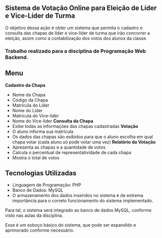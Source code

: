 ## Sistema de Votação Online para Eleição de Líder e Vice-Líder de Turma
O objetivo dessa ação é obter um sistema que permita o cadastro e consulta das chapas de líder e vice-líder de turma que irão concorrer a eleição, assim como a contabilização dos votos dos alunos da classe. 

### Trabalho realizado para a disciplina de Programação Web Backend.

## Menu
**Cadastro da Chapa**
- Nome da Chapa
- Código da Chapa
- Matrícula do Líder
- Nome do Líder
- Matrícula do Vice-líder
- Nome do Vice-líder
**Consulta da Chapa**
- Exibe todas as informações das chapas cadastradas
**Votação**
- O aluno informa sua matrícula
- Os dados das chapas são exibidos para que o aluno escolha em qual chapa votar (cada aluno só pode votar uma vez)
**Relatório da Votação**
- Apresenta as chapas e a quantidade de votos
- Calcula o percentual de representatividade de cada chapa
- Mostra o total de votos

## Tecnologias Utilizadas
- Linguagem de Programação: PHP
- Banco de Dados: MySQL
- O armazenamento dos dados inseridos no sistema é de extrema importância para o correto funcionamento do sistema implementado.

Para tal, o sistema será integrado ao banco de dados MySQL, conforme visto nas aulas da disciplina.

Esse é um esboço básico do sistema, que pode ser expandido e aprimorado conforme necessário.
